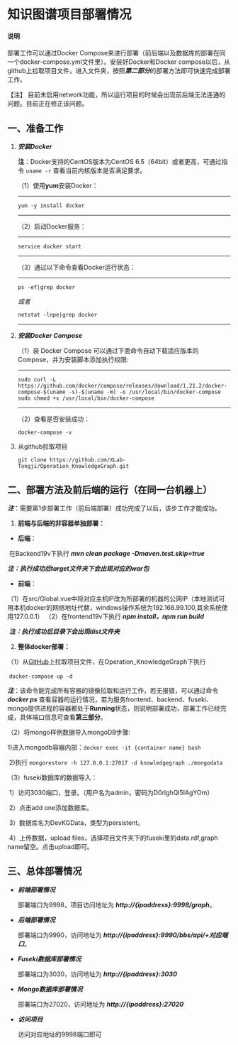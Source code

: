 # 知识图谱项目部署情况

#### 说明

部署工作可以通过Docker Compose来进行部署（前后端以及数据库的部署在同一个docker-compose.yml文件里）。安装好Docker和Docker compose以后，从github上拉取项目文件，进入文件夹，按照***第二部分***的部署方法即可快速完成部署工作。

【注】 目前未启用network功能，所以运行项目的时候会出现前后端无法连通的问题。目前正在修正该问题。

## 一、准备工作

1. ***安装Docker***

   **注**：Docker支持的CentOS版本为CentOS 6.5（64bit）或者更高，可通过指令 `uname -r` 查看当前内核版本是否满足要求。

   （1）使用**yum**安装Docker：

   ---

   `yum -y install docker`

   ---

   （2）启动Docker服务：

   ---

   `service docker start`

   ---

   （3）通过以下命令查看Docker运行状态：

   ---

   `ps -ef|grep docker`

   *或者*

   `netstat -lnpe|grep docker`

   ---

   

2. ***安装Docker Compose***

   （1）装 Docker Compose 可以通过下面命令自动下载适应版本的 Compose，并为安装脚本添加执行权限:

   ---
   
   ```
   sudo curl -L https://github.com/docker/compose/releases/download/1.21.2/docker-compose-$(uname -s)-$(uname -m) -o /usr/local/bin/docker-compose
   sudo chmod +x /usr/local/bin/docker-compose
   ```
   
   ---
   
   （2）查看是否安装成功：
   
   `docker-compose -v`
   
3. 从github拉取项目

   `git clone https://github.com/XLab-Tongji/Operation_KnowledgeGraph.git `

## 二、部署方法及前后端的运行（在同一台机器上）

***注***：需要第1步部署工作（前后端部署）成功完成了以后，该步工作才能成功。

1. **前端与后端的非容器单独部署：**

* **后端**：

​			在Backend19v下执行  ***mvn clean package -Dmaven.test.skip=true***

​			***注：执行成功后target文件夹下会出现对应的war包***

* **前端**：

​		（1）在src/Global.vue中将对应主机IP改为所部署的机器的公网IP（本地测试可用本机docker的网络地址代替，windows操作系统为192.168.99.100,其余系统使用127.0.0.1）		（2）在frontend19v下执行  ***npm install，npm run build***

​			***注：执行成功后目录下会出现dist文件夹***

2. **整体docker部署：**

（1）从[GitHub](https://github.com/XLab-Tongji/Operation_KnowledgeGraph.git)上拉取项目文件，在Operation_KnowledgeGraph下执行  

​		 `docker-compose up -d`

***注***：该命令能完成所有容器的镜像拉取和运行工作，若无报错，可以通过命令 ***docker ps*** 查看容器的运行情况，若为服务frontend、backend、fuseki、mongo提供进程的容器都处于**Running**状态，则说明部署成功，部署工作已经完成，具体端口信息可查看**第三部分**。

（2）将mongo样例数据导入mongoDB步骤:

​			1)进入mongodb容器内部：`docker exec -it {container name} bash`

​			2)执行 `mongorestore -h 127.0.0.1:27017 -d knowledgegraph ./mongodata`

（3）fuseki数据库的数据导入：

​			1）访问3030端口，登录。（用户名为admin，密码为D0rlghQl5IAgYOm）

​			2）点击add one添加数据库。

​			3）数据库名为DevKGData，类型为persistent。

​			4）上传数据，upload files，选择项目文件夹下的fuseki里的data.rdf,graph name留空。点击upload即可。

## 三、总体部署情况

- ***前端部署情况***

  部署端口为9998，项目访问地址为 ***http://{ipaddress}:9998/graph***。

* ***后端部署情况***

  部署端口为9990，访问地址为  ***http://{ipaddress}:9990/bbs/api/+对应端口***。

* ***Fuseki数据库部署情况***

  部署端口为3030，访问地址为  ***http://{ipaddress}:3030***

[帐号]: admin
[密码]: D0rlghQl5IAgYOm

* ***Mongo数据库部署情况***

  部署端口为27020，访问地址为  ***http://{ipaddress}:27020***

[数据库名称]: knowledgegraph

* ***访问项目***

  访问对应地址的9998端口即可

